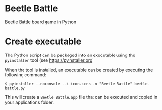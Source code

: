 # Beetle Battle
Beetle Battle board game in Python

# Create executable
The Python script can be packaged into an executable using the ``pyinstaller`` tool (see https://pyinstaller.org)

When the tool is installed, an executable can be created by executing the following command:
```
$ pyinstaller --noconsole --i icon.icns -n "Beetle Battle" beetle-battle.py
```

This will create a ``Beetle Battle.app`` file that can be executed and copied in your applications folder.


